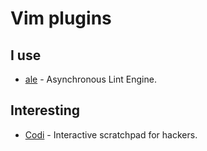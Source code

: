 # Vim plugins
## I use
- [ale](https://github.com/w0rp/ale) - Asynchronous Lint Engine.

## Interesting
- [Codi](https://github.com/metakirby5/codi.vim) - Interactive scratchpad for hackers.